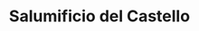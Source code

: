 ---
title: "Salumificio del Castello"
url: /castel-san-pietro/salumificio-del-castello/
shop: Metzgerei
---